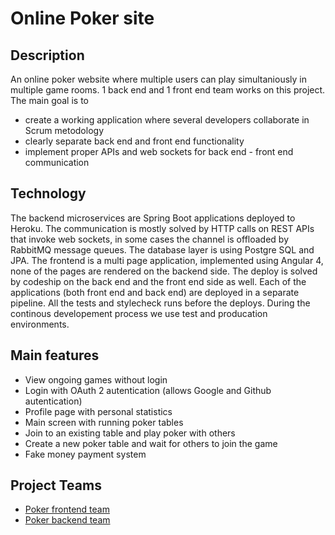 # Online Poker site

## Description

An online poker website where multiple users can play simultaniously in multiple game rooms.
1 back end and 1 front end team works on this project.
The main goal is to
- create a working application where several developers collaborate in Scrum metodology
- clearly separate back end and front end functionality
- implement proper APIs and web sockets for back end - front end communication

## Technology

The backend microservices are Spring Boot applications deployed to Heroku.
The communication is mostly solved by HTTP calls on REST APIs that invoke web sockets,
in some cases the channel is offloaded by RabbitMQ message queues.
The database layer is using Postgre SQL and JPA.
The frontend is a multi page application, implemented using
Angular 4, none of the pages are rendered on the backend side.
The deploy is solved by codeship on the back end and the front end side as well.
Each of the applications (both front end and back end) are deployed in a separate
pipeline. All the tests and stylecheck runs before the deploys.
During the continous developement process we use test and producation environments.

## Main features

 - View ongoing games without login
 - Login with OAuth 2 autentication (allows Google and Github autentication)
 - Profile page with personal statistics
 - Main screen with running poker tables
 - Join to an existing table and play poker with others
 - Create a new poker table and wait for others to join the game
 - Fake money payment system

## Project Teams
 
 - [Poker frontend team]()
 - [Poker backend team]()
